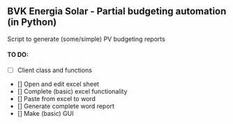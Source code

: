 ## BVK Energia Solar - Partial budgeting automation (in Python)

Script to generate (some/simple) PV budgeting reports

#### TO DO:
- [ ] Client class and functions
- [] Open and edit excel sheet
- [] Complete (basic) excel functionality
- [] Paste from excel to word
- [] Generate complete word report
- [] Make (basic) GUI